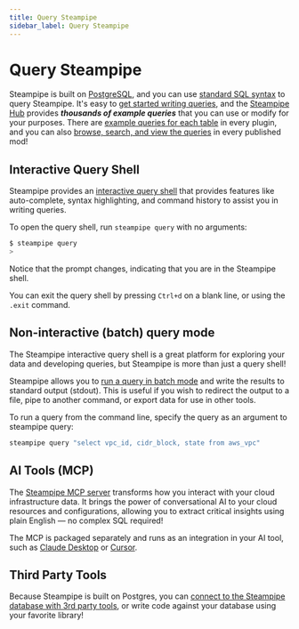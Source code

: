 ```yaml
---
title: Query Steampipe
sidebar_label: Query Steampipe
---
```


# Query Steampipe

Steampipe is built on [PostgreSQL](https://www.postgresql.org/), and you can use [standard SQL syntax](https://www..org/docs/14/sql.html) to query Steampipe. It's easy to [get started writing queries](/docs/sql/steampipe-sql), and the [Steampipe Hub](https://hub.steampipe.io/mods) provides ***thousands of example queries*** that you can use or modify for your purposes.  There are [example queries for each table](https://hub.steampipe.io/plugins/turbot/aws/tables/aws_s3_bucket) in every plugin, and you can also [browse, search, and view the queries](https://hub.steampipe.io/mods/turbot/aws_insights/queries) in every published mod!


## Interactive Query Shell
Steampipe provides an [interactive query shell](/docs/query/query-shell) that provides features like auto-complete, syntax highlighting, and command history to assist you in writing queries.

To open the query shell, run `steampipe query` with no arguments:

```bash
$ steampipe query
>
```

Notice that the prompt changes, indicating that you are in the Steampipe shell.

You can exit the query shell by pressing `Ctrl+d` on a blank line, or using the `.exit` command.


## Non-interactive (batch) query mode
The Steampipe interactive query shell is a great platform for exploring your data and developing queries, but Steampipe is more than just a query shell!

Steampipe allows you to [run a query in batch mode](/docs/query/batch-query) and write the results to standard output (stdout). This is useful if you wish to redirect the output to a file, pipe to another command, or export data for use in other tools.

To run a query from the command line, specify the query as an argument to steampipe query:
```bash
steampipe query "select vpc_id, cidr_block, state from aws_vpc"
```


## AI Tools (MCP)

The [Steampipe MCP server](/docs/query/mcp) transforms how you interact with your cloud infrastructure data.  It brings the power of conversational AI to your cloud resources and configurations, allowing you to extract critical insights using plain English — no complex SQL required!

The MCP is packaged separately and runs as an integration in your AI tool, such as [Claude Desktop](https://claude.ai/download) or [Cursor](https://www.cursor.com/).


## Third Party Tools
Because Steampipe is built on Postgres, you can [connect to the Steampipe database with 3rd party tools](/docs/query/third-party), or write code against your database using your favorite library!
